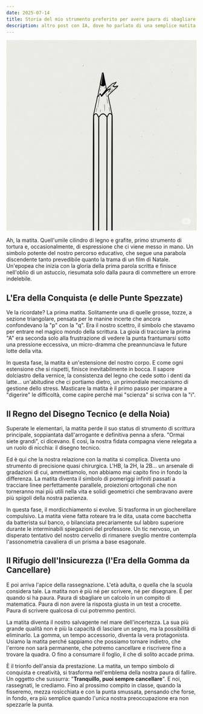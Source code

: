 ```yaml
---
date: 2025-07-14
title: Storia del mio strumento preferito per avere paura di sbagliare
description: altro post con IA, dove ho parlato di una semplice matita
---
```


![Image](../../../public/static/2284f20bb6ea2412401349eb6d0f3c8d.jpg) 

Ah, la matita. Quell'umile cilindro di legno e grafite, primo strumento di tortura e, occasionalmente, di espressione che ci viene messo in mano. Un simbolo potente del nostro percorso educativo, che segue una parabola discendente tanto prevedibile quanto la trama di un film di Natale. Un'epopea che inizia con la gloria della prima parola scritta e finisce nell'oblio di un astuccio, riesumata solo dalla paura di commettere un errore indelebile.

## L'Era della Conquista (e delle Punte Spezzate)

Ve la ricordate? La prima matita. Solitamente una di quelle grosse, tozze, a sezione triangolare, pensata per le manine incerte che ancora confondevano la "p" con la "q". Era il nostro scettro, il simbolo che stavamo per entrare nel magico mondo della scrittura. La gioia di tracciare la prima "A" era seconda solo alla frustrazione di vedere la punta frantumarsi sotto una pressione eccessiva, un micro-dramma che preannunciava le future lotte della vita.

In questa fase, la matita è un'estensione del nostro corpo. E come ogni estensione che si rispetti, finisce inevitabilmente in bocca. Il sapore dolciastro della vernice, la consistenza del legno che cede sotto i denti da latte... un'abitudine che ci portiamo dietro, un primordiale meccanismo di gestione dello stress. Masticare la matita è il primo passo per imparare a "digerire" le difficoltà, come capire perché mai "scienza" si scriva con la "i".

## Il Regno del Disegno Tecnico (e della Noia)

Superate le elementari, la matita perde il suo status di strumento di scrittura principale, soppiantata dall'arrogante e definitiva penna a sfera. "Ormai siete grandi", ci dicevano. E così, la nostra fidata compagna viene relegata a un ruolo di nicchia: il disegno tecnico.

Ed è qui che la nostra relazione con la matita si complica. Diventa uno strumento di precisione quasi chirurgica. L'HB, la 2H, la 2B... un arsenale di gradazioni di cui, ammettiamolo, non abbiamo mai capito fino in fondo la differenza. La matita diventa il simbolo di pomeriggi infiniti passati a tracciare linee perfettamente parallele, proiezioni ortogonali che non torneranno mai più utili nella vita e solidi geometrici che sembravano avere più spigoli della nostra pazienza.

In questa fase, il mordicchiamento si evolve. Si trasforma in un giocherellare compulsivo. La matita viene fatta roteare tra le dita, usata come bacchetta da batterista sul banco, o bilanciata precariamente sul labbro superiore durante le interminabili spiegazioni del professore. Un tic nervoso, un disperato tentativo del nostro cervello di rimanere sveglio mentre contempla l'assonometria cavaliera di un prisma a base esagonale.

## Il Rifugio dell'Insicurezza (l'Era della Gomma da Cancellare)

E poi arriva l'apice della rassegnazione. L'età adulta, o quella che la scuola considera tale. La matita non è più né per scrivere, né per disegnare. È per quando si ha paura. Paura di sbagliare un calcolo in un compito di matematica. Paura di non avere la risposta giusta in un test a crocette. Paura di scrivere qualcosa di cui potremmo pentirci.

La matita diventa il nostro salvagente nel mare dell'incertezza. La sua più grande qualità non è più la capacità di lasciare un segno, ma la possibilità di eliminarlo. La gomma, un tempo accessorio, diventa la vera protagonista. Usiamo la matita perché sappiamo che possiamo tornare indietro, che l'errore non sarà permanente, che potremo cancellare e riscrivere fino a trovare la quadra. O fino a consumare il foglio, il che di solito accade prima.

È il trionfo dell'ansia da prestazione. La matita, un tempo simbolo di conquista e creatività, si trasforma nell'emblema della nostra paura di fallire. Un oggetto che sussurra: "**Tranquillo, puoi sempre cancellare**". E noi, rassegnati, le crediamo. Fino al prossimo compito in classe, quando la fisseremo, mezza rosicchiata e con la punta smussata, pensando che forse, in fondo, era più semplice quando l'unica nostra preoccupazione era non spezzarle la punta.
